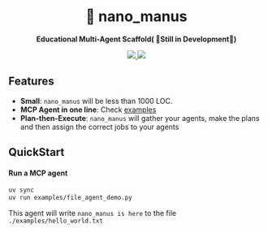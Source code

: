 <div align="center">
  <h1>🐜 nano_manus</h1>
  <p><strong>Educational Multi-Agent Scaffold( 🚧Still in Development🚧)</strong></p>
  <p>
    <a href="https://pypi.org/project/nano_manus/" > 
    	<img src="https://img.shields.io/badge/python->=3.11-blue">
    </a>
    <a href="https://pypi.org/project/nano_manus/">
      <img src="https://img.shields.io/pypi/v/nano_manus.svg">
    </a>
  </p>
</div>




## Features

- **Small**: `nano_manus` will be less than 1000 LOC.
- **MCP Agent in one line**: Check [examples](./examples)
- **Plan-then-Execute**: `nano_manus` will gather your agents, make the plans and then assign the correct jobs to your agents



## QuickStart

#### Run a MCP agent

```bash
uv sync
uv run examples/file_agent_demo.py
```

This agent will write `nano_manus is here` to the file `./examples/hello_world.txt`

